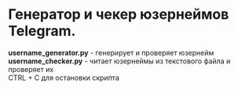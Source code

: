 # Генератор и чекер юзернеймов Telegram.
**username_generator.py** - генерирует и проверяет юзернейм  
**username_checker.py** - читает юзернеймы из текстового файла и проверяет их  
CTRL + C для остановки скрипта
